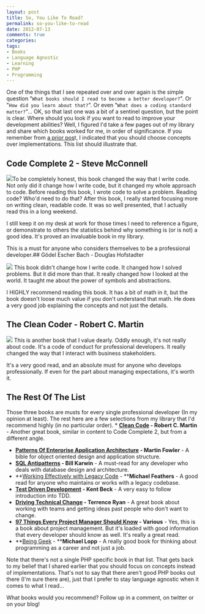 ```yaml
---
layout: post
title: So, You Like To Read?
permalink: so-you-like-to-read
date: 2012-07-13
comments: true
categories:
tags:
- Books
- Language Agnostic
- Learning
- PHP
- Programming
---
```


One of the things that I see repeated over and over again is the simple question "`What books should I read to become a better developer?`". Or "`How did you learn about that?`". Or even "`What does a coding standard matter?`"... OK, so that last one was a bit of a sentinel question, but the point is clear. Where should you look if you want to read to improve your development abilities? Well, I figured I'd take a few pages out of my library and share which books worked for me, in order of significance. If you remember from [a prior pos](http://blog.ircmaxell.com/2011/11/becoming-better-developer.html)t, I indicated that you should choose concepts over implementations. This list should illustrate that.<!--more-->
## Code Complete 2 - Steve McConnell

[![](http://ecx.images-amazon.com/images/I/51nWkLCu1SL._SS500_.jpg)](http://www.amazon.com/Code-Complete-Practical-Handbook-Construction/dp/0735619670/)<span style="background-color: white;">To be completely honest, this book changed the way that I write code. Not only did it change how I write code, but it changed my whole approach to code. Before reading this book, I wrote code to solve a problem. Reading code? Who'd need to do that? After this book, I really started focusing more on writing clean, readable code. It was so well presented, that I actually read this in a long weekend.</span>

I still keep it on my desk at work for those times I need to reference a figure, or demonstrate to others the statistics behind why something is (or is not) a good idea. It's proved an invaluable book in my library.

This is a must for anyone who considers themselves to be a professional developer.## Gödel Escher Bach - Douglas Hofstadter

[![](http://ecx.images-amazon.com/images/I/41FWhmVlAJL._BO2,204,203,200_PIsitb-sticker-arrow-click,TopRight,35,-76_AA300_SH20_OU01_.jpg)](http://www.amazon.com/G%C3%B6del-Escher-Bach-Eternal-Golden/dp/0465026567/)<span style="text-align: left;"></span>
This book didn't change how I write code. It changed how I solved problems. But it did more than that. It really changed how I looked at the world. It taught me about the power of symbols and abstractions.


I HIGHLY recommend reading this book. It has a bit of math in it, but the book doesn't loose much value if you don't understand that math. He does a very good job explaining the concepts and not just the details.






## <span style="background-color: white;">The Clean Coder - Robert C. Martin</span>

[![](http://ecx.images-amazon.com/images/I/51BSQqef%2B6L._BO2,204,203,200_PIsitb-sticker-arrow-click,TopRight,35,-76_AA300_SH20_OU01_.jpg)](http://www.amazon.com/Clean-Coder-Conduct-Professional-Programmers/dp/0137081073/)<span style="text-align: left;"></span>
This is another book that I value dearly. Oddly enough, it's not really about code. It's a code of conduct for professional developers. It really changed the way that I interact with business stakeholders.


It's a very good read, and an absolute must for anyone who develops professionally. If even for the part about managing expectations, it's worth it.








## The Rest Of The List


Those three books are musts for every single professional developer (In my opinion at least). The rest here are a few selections from my library that I'd recommend highly (in no particular order). * **[Clean Code](http://www.amazon.com/Clean-Code-Handbook-Software-Craftsmanship/dp/0132350882/) - Robert C. Martin** - Another great book, similar in content to Code Complete 2, but from a different angle. 
 * **[Patterns Of Enterprise Application Architecture](http://www.amazon.com/Patterns-Enterprise-Application-Architecture-Martin/dp/0321127420/) - Martin Fowler** - A bible for object oriented design and application structure.
 * **[SQL Antipatterns](http://www.amazon.com/SQL-Antipatterns-Programming-Pragmatic-Programmers/dp/1934356557/) - Bill Karwin** - A must-read for any developer who deals with database design and architecture.
 * **[Working Effectively with Legacy Code](http://www.amazon.com/Working-Effectively-Legacy-Michael-Feathers/dp/0131177052/) - **<span style="background-color: white;">**Michael Feathers** - A good read for anyone who maintains or works with a legacy codebase.</span>
 * **[Test Driven Development](http://www.amazon.com/Test-Driven-Development-Kent-Beck/dp/0321146530/) - Kent Beck**<span style="background-color: white;"> - A very easy to follow introduction into TDD.</span>
 * <span style="background-color: white;">**[Driving Technical Change](http://www.amazon.com/Driving-Technical-Change-Terrence-Ryan/dp/1934356603/) - Terrence Ryan** - A great book about working with teams and getting ideas past people who don't want to change.</span>
 * <span style="background-color: white;">**[97 Things Every Project Manager Should Know](http://www.amazon.com/Things-Every-Project-Manager-Should/dp/0596804164/) - Various** - Yes, this is a book about project management. But it's loaded with good information that every developer should know as well. It's really a great read.</span>
 * **[Being Geek](http://www.amazon.com/Being-Geek-Software-Developers-Handbook/dp/0596155409/) - **<span style="background-color: white;">**Michael Lopp** - A really good book for thinking about programming as a career and not just a job.</span>

Note that there's not a single PHP specific book in that list. That gets back to my belief that I shared earlier that you should focus on concepts instead of implementations. That's not to say that there aren't good PHP books out there (I'm sure there are), just that I prefer to stay language agnostic when it comes to what I read...


What books would you recommend? Follow up in a comment, on twitter or on your blog!